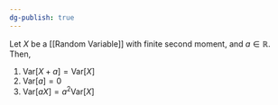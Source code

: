 ```yaml
---
dg-publish: true
---
```

Let $X$ be a [[Random Variable]] with finite second moment, and $a\in \mathbb{R}$. Then, 
1. $\text{Var}[X+a]=\text{Var}[X]$
2. $\text{Var}[a]=0$
3. $\text{Var}[aX]=a^2\text{Var}[X]$
